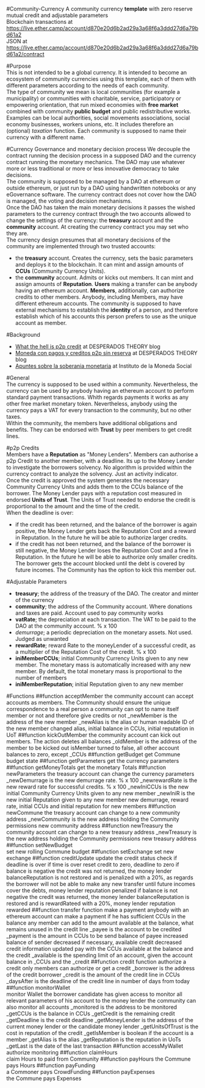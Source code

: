 #Community-Currency
A community currency **template** with zero reserve mutual credit and adjustable parameters  
Blockchain transactions at https://live.ether.camp/account/d870e20d6b2ad29a3a68f6a3ddd27d6a79bd61a2  
JSON at https://live.ether.camp/account/d870e20d6b2ad29a3a68f6a3ddd27d6a79bd61a2/contract 

#Purpose  
This is not intended to be a global currency. It is intended to become an ecosystem of community currencies using this template, each of them with different parameters according to the needs of each community.  
The type of community we mean is local communities (for example a municipality) or communities with charitable, service, participatory or empowering orientation, that run mixed economies with **free market** combined with community **public budget** and public redistributive works. Examples can be local authorities, social movements associations, social economy businesses, workers unions, etc. It includes therefore an (optional) *taxation* function. Each community is supposed to name their currency with a different name. 

#Currency Governance and monetary decision process
We decouple the contract running the decision process in a supposed DAO and the currency contract running the monetary mechanics.
The DAO may use whatever more or less traditional or more or less innovative democracy to take decisions.   
The community is supposed to be managed by a DAO at ethereum or outside ethereum, or just run by a DAO using handwritten notebooks or any eGovernance software. The currency contract does not cover how the DAO is managed, the voting and decision mechanisms.   
Once the DAO has taken the main monetary decisions it passes the wished parameters to the currency contract through the two accounts allowed to change the settings of the currency: the **treasury** account and the **community** account.
At creating the currency contract you may set who they are.  
The currency design presumes that all monetary decisions of the community are implemented through two trusted accounts:
* the **treasury** account. Creates the currency, sets the basic parameters and deploys it to the blockchain. It can mint and assign amounts of **CCUs** (Community Currency Units).
* the **community** account. Admits or kicks out members. It can mint and assign amounts of **Reputation**. 
**Users** making a transfer can be anybody having an ethereum account. 
**Members**, additionally, can authorize credits to other members. Anybody, including Members, may have different ethereum accounts. The community is supposed to have external mechanisms to establish the **identity** of a person, and therefore establish which of his accounts this person prefers to use as the unique account as member. 

#Background   
- [What the hell is p2p credit](http://desperado-theory.blogspot.be/2015/05/what-hell-is-p2p-credit.html) at DESPERADOS THEORY blog  
- [Moneda con pagos y creditos p2p sin reserva](http://desperado-theory.blogspot.com.es/2015/08/moneda-con-pagos-y-creditos-p2p-sin.html) at DESPERADOS THEORY blog  
- [Apuntes sobre la soberania monetaria](http://www.monedasocial.org/apuntes-soberania-monetaria/) at Instituto de la Moneda Social  

#General  
The currency is supposed to be used within a community. Nevertheless, the currency can be used by anybody having an ethereum account to perform standard payment transactions. Whith regards payments it works as any other free market monetary token. Nevertheless, anybody using the currency pays a VAT for every transaction to the community, but no other taxes.   
Within the community, the members have additional obligations and benefits. They can be endorsed with **Trust** by peer members to get credit lines. 


#p2p Credits  
Members have a **Reputation** as "Money Lenders". Members can authorise a p2p Credit to another member, with a deadline. Its up to the Money Lender to investigate the borrowers solvency. No algorithm is provided within the currency contract to analyze the solvency. Just an activity indicator.   
Once the credit is approved the system generates the necessary Community Currency Units and adds them to the CCUs balance of the borrower. The Money Lender pays with a reputation cost measured in endorsed **Units of Trust**. The Units of Trust needed to endorse the credit is proportional to the amount and the time of the credit.   
When the deadline is over:
* if the credit has been returned, and the balance of the borrower is again positive, the Money Lender gets back the Reputation Cost and a reward in Reputation. In the future he will be able to authorize larger credits.
* if the credit has not been returned, and the balance of the borrower is still negative, the Money Lender loses the Reputation Cost and a fine in Reputation. In the future he will be able to authorize only smaller credits. The borrower gets the account blocked until the debt is covered by future incomes. The Community has the option to kick this member out. 

#Adjustable Parameters
- **treasury**; the address of the treasury of the DAO. The creator and minter of the currency  
- **community**; the address of the Community account. Where donations and taxes are paid. Account used to pay community works  
- **vatRate**; the depreciation at each transaction. The VAT to be paid to the DAO at the community account. % x 100  
- *demurrage*; a periodic depreciation on the monetary assets. Not used. Judged as unwanted   
- **rewardRate**; reward Rate to the moneyLender of a successful credit, as a multiplier of the Reputation Cost of the credit. % x 100  
- **iniMemberCCUs**; initial Community Currency Units given to any new member. The monetary mass is automatically increased with any new member. By default, the total monetary mass is proportional to the number of members
- **iniMemberReputation**; initial Reputation given to any new member


#Functions
##function acceptMember
the community account can accept accounts as members. The Community should ensure the unique correspondence to a real person 
a community can opt to name itself member or not and therefore give credits or not
_newMember is the address of the new member
_newAlias is the alias or human readable ID of the new member
changed alias, initial balance in CCUs, initial reputation in UoT
##function kickOutMember 
the community account can kick out members. The action deletes all balances
_oldMember is the address of the member to be kicked out
isMember turned to false, all other account balances to zero, except _CCUs
##function getBudget
get Commune budget state
##function getParameters
get the currency parameters
##function getMoneyTotals
get the monetary Totals
##function newParameters 
the treasury account can change the currency parameters
_newDemurrage is the new demurrage rate. % x 100
_newrewardRate is the new reward rate for successful credits. % x 100
_newIniCCUs is the new initial Community Currency Units given to any new member
_newIniR is the new initial Reputation given to any new member
new demurrage, reward rate, initial CCUs and initial reputation for new members
##function newCommune
the treasury account can change to a new community address
_newCommunity is the new address holding the Community permissions
new community address
##function newTreasury 
the community account can change to a new treasury address
_newTreasury is the new address holding the Community permissions
new treasury address
##function setNewBudget 	
set new rolling Commune budget
##function setExchange
set new exchange
##function creditUpdate
update the credit status
check if deadline is over
if time is over reset credit to zero, deadline to zero
if balance is negative the credit was not returned, the money lender balanceReputation is not restored and is penalized with a 20%, as regards the borrower will not be able to make any new transfer until future incomes cover the debts, money lender reputation penalized
if balance is not negative the credit was returned, the money lender balanceReputation is restored and is rewardRateed with a 20%, money lender reputation rewarded
##function transfer
function make a payment
anybody with an ethereum account can make a payment if he has sufficient CCUs in the balance
any member can add to the amount available at the balance, what remains unused in the credit line
_payee is the account to be credited
_payment is the amount in CCUs to be send
balance of payee increased
balance of sender decreased
if necessary, available credit decreased	
credit information updated
pay with the CCUs available at the balance and the credit
_available is the spending limit of an account, given the account balance in _CCUs and the _credit
##function credit
function authorize a credit
only members can authorize or get a credit
_borrower is the address of the credit borrower
_credit is the amount of the credit line in CCUs
_daysAfter is the deadline of the credit line in number of days from today
##function monitorWallet	
monitor Wallet
the borrower candidate has given access to monitor all relevant parameters of his account to the money lender
the community can also monitor all accounts
_monitored is the address to be monitored
_getCCUs is the balance in CCUs 
_getCredit is the remaining credit
_getDeadline is the credit deadline
_getMoneyLender is the address of the current money lender or the candidate money lender
_getUnitsOfTrust is the cost in reputation of the credit
_getIsMember is boolean if the account is a member
_getAlias is the alias
_getReputation is the reputation in UoTs
_getLast is the date of the last transaction
##function accessMyWallet	
authorize monitoring
##function claimHours	
claim Hours to paid from Community
##function payHours
the Commune pays Hours
##function payFunding	
a Commoner pays CrowdFunding
##function payExpenses	
the Commune pays Expenses
